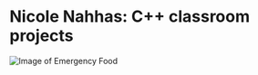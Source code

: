 # Nicole Nahhas: C++ classroom projects
![Image of Emergency Food](https://genshin.global/wp-content/uploads/2022/06/paimon-npc-genshinimpact.webp)
